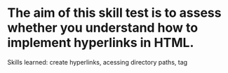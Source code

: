 # The aim of this skill test is to assess whether you understand how to implement hyperlinks in HTML.

<p>Skills learned: create hyperlinks, acessing directory paths, tag <title> (for tooltip), redirect to email aplication (with cc and subject), add images, 
anchor to some element in page, good pratices on link names.</p>
  
Help to fill in the links on our Whales information page:
<ul>
  <li>The first link should be linked to a page called whales.html, which is in the same directory as the current page.</li>
  <li>We'd also like you to give it a tooltip when moused over that tells the user that the page includes information on Blue Whales and Sperm Whales.</li>   <li>The second link should be turned into a link you can click to open up an email in the user's default mail application, with the recipient set as "whales@example.com".</li>
  <li>You'll get a bonus point if you also set it so that the subject line of the email is automatically filled in as "Question about Whales".</li>
</ul>

fill in the four links so that they link to the appropriate places:
<ul>
  <li>The first link should link to an image called blue-whale.jpg, which is located in a directory called blue inside the current directory.</li>
  <li>The second link should link to an image called narwhal.jpg, which is located in a directory called narwhal, which is located one directory level above the current directory.</li>   
  <li>The third link should link to the UK Google Image search. The base URL is https://www.google.co.uk, and the image search is located in a subdirectory called imghp.</li>
  <liThe fourth link should link to the paragraph at the very bottom of the current page. It has an ID of bottom.</li>
</ul>


<p><strong>See it below</strong></p>
<a href="https://htmlpreview.github.io/?https://github.com/alexandre-j-dev/MDN-Mozilla-Developer-Network/blob/HTML/Test%20your%20skills:%20Links/links.html"> Render </a><br>

<p><strong>MDN skill tests</strong></p>
<a href="https://developer.mozilla.org/en-US/docs/Learn/HTML/Introduction_to_HTML/Test_your_skills:_Links"> Link to this test </a>

<p><strong>Assessment on Mozilla discourse</strong></p>
<a href="https://discourse.mozilla.org/t/assessment-wanted-for-links-skill-tests/106520">Link to Assessment </a>
